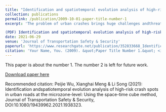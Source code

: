 ```yaml
---
title: "Identification and spatiotemporal evolution analysis of high-risk crash spots in urban roads at the microzone-level: Using the space-time cube method"
collection: publications
permalink: /publication/2009-10-01-paper-title-number-1
excerpt: 'The problem of urban crashes brings huge challenges andthreats to local police and governments, especially in manycities in developing countries such as China. To reduce thefrequency and severity of urban crashes, the local governmentin China has gradually taken interest in conducting detailedactions of traffic safety improvement at the microzone-level.Therefore, the primary goal of this study is to try a newmethod in spatiotemporal data mining techniques, the space-time cube method, to find high-risk crash spots at the spatio-temporal level and to obtain their spatiotemporal evolutionpatterns. The cumulative frequency curve method was per-formed to identify high-risk crash spots, and the contributoryfactors of forming these spots were analyzed by the latentclass analysis method. The results showed that: (1) key param-eters’selection is crucial in the space-time cube construction;(2) the exit ramp gore point in interchanges, intersections,and entrances of neighborhoods were prone to have manyhigh-risk crash spots at the spatiotemporal scale; and (3) loca-tions with consecutive, persistent, and sporadic hotspots pat-terns need different risk monitoring strategies and trafficsafety improvement. The feasibility and advantages of thespace-time cube method in hotspots identification at themicrozone-level were confirmed. '

(PDF) Identification and spatiotemporal evolution analysis of high-risk crash spots in urban roads at the microzone-level: Using the space-time cube method. Available from: https://www.researchgate.net/publication/352833668_Identification_and_spatiotemporal_evolution_analysis_of_high-risk_crash_spots_in_urban_roads_at_the_microzone-level_Using_the_space-time_cube_method [accessed Aug 08 2021].'
date: 2021-06-29
venue: 'Journal of Transportation Safety & Security'
paperurl: 'https://www.researchgate.net/publication/352833668_Identification_and_spatiotemporal_evolution_analysis_of_high-risk_crash_spots_in_urban_roads_at_the_microzone-level_Using_the_space-time_cube_method'
citation: 'Your Name, You. (2009). &quot;Paper Title Number 1.&quot; <i>Journal 1</i>. 1(1).'
---
```

This paper is about the number 1. The number 2 is left for future work.

[Download paper here](https://www.researchgate.net/publication/352833668_Identification_and_spatiotemporal_evolution_analysis_of_high-risk_crash_spots_in_urban_roads_at_the_microzone-level_Using_the_space-time_cube_method)

Recommended citation: Peijie Wu, Xianghai Meng & Li Song (2021): Identification andspatiotemporal evolution analysis of high-risk crash spots in urban roads at the microzone-level: Using the space-time cube method, Journal of Transportation Safety & Security, DOI:10.1080/19439962.2021.1938323.
 
